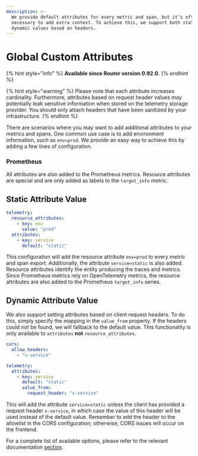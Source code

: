 ```yaml
---
description: >-
  We provide default attributes for every metric and span, but it’s often
  necessary to add extra context. To achieve this, we support both static and
  dynamic values based on headers.
---
```


# Global Custom Attributes

{% hint style="info" %}
**Available since Router version 0.92.0**.&#x20;
{% endhint %}

{% hint style="warning" %}
Please note that each attribute increases cardinality. Furthermore, attributes based on request header values may potentially leak sensitive information when stored on the telemetry storage provider. You should only attach headers that have been sanitized by your infrastructure.
{% endhint %}

There are scenarios where you may want to add additional attributes to your metrics and spans. One common use case is to add environment information, such as `env=prod`. We provide an easy way to achieve this by adding a few lines of configuration.&#x20;

### Prometheus

All attributes are also added to the Prometheus metrics. Resource attributes are special and are only added as labels to the `target_info` metric.

## Static Attribute Value

```yaml
telemetry:
  resource_attributes:
    - key: env
      value: "prod"
  attributes:
    - key: service
      default: "static"
```

This configuration will add the resource attribute `env=prod` to every metric and span export. Additionally, the attribute `service=static` is also added. Resource attributes identify the entity producing the traces and metrics. Since Prometheus metrics rely on OpenTelemetry metrics, the resource attributes are also added to the Prometheus `target_info` series.

## Dynamic Attribute Value

We also support setting attributes based on client request headers. To do this, simply specify the mapping in the `value_from` property. If the headers could not be found, we will fallback to the default value. This functionality is only available to `attributes` **not** `resource_attributes`.

```yaml
cors:
  allow_headers:
    - "x-service"

telemetry:
  attributes:
    - key: service
      default: "static"
      value_from:
        request_header: "x-service"
```

This will add the attribute `service=static` unless the client has provided a request header `x-service`, in which case the value of this header will be used instead of the default value. Remember to add the header to the allowlist in the CORS configuration; otherwise, CORS issues will occur on the frontend.

For a complete list of available options, please refer to the relevant documentation [section](../configuration.md#telemetry).
